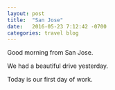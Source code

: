 ```yaml
---
layout: post
title:  "San Jose"
date:   2016-05-23 7:12:42 -0700
categories: travel blog
---
```


Good morning from San Jose.

We had a beautiful drive yesterday.

Today is our first day of work.
